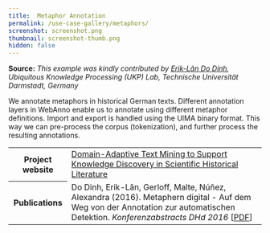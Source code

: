 ```yaml
---
title:  Metaphor Annotation
permalink: /use-case-gallery/metaphors/
screenshot: screenshot.png
thumbnail: screenshot-thumb.png
hidden: false
---
```


**Source:** <i>This example was kindly contributed by 
<a href="https://www.informatik.tu-darmstadt.de/ukp/ukp_home/staff_ukp/detailseite_mitarbeiter_1_41728.en.jsp">Erik-Lân Do Dinh</a>, 
Ubiquitous Knowledge Processing (UKP) Lab, Technische Universität Darmstadt, Germany</i>

We annotate metaphors in historical German texts. Different annotation layers in WebAnno enable
us to annotate using different metaphor definitions. Import and export is handled using the UIMA
binary format. This way we can pre-process the corpus (tokenization), and further process the
resulting annotations.

<table>
<tr>
<th>Project website</th>
<td><a href="https://www.kdsl.tu-darmstadt.de/de/kdsl/research-program/domain-adaptive-text-mining/">Domain-Adaptive Text Mining to Support Knowledge Discovery in Scientific Historical Literature</a></td>
</tr>
<tr></tr>
<tr>
<th>Publications</th>
<td>Do Dinh, Erik-Lân, Gerloff, Malte, Núñez, Alexandra (2016). Metaphern digital - Auf 
dem Weg von der Annotation zur automatischen Detektion. <i>Konferenzabstracts DHd 2016</i>
[<a href="https://download.hrz.tu-darmstadt.de/media/FB20/Dekanat/Publikationen/UKP/2016_DHd_Metaphern_digital.pdf">PDF</a>]</td>
</tr>
</table>
